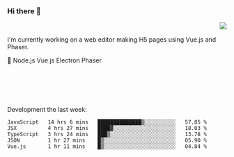 ### Hi there 👋

<img align="right" src="https://github-readme-stats.vercel.app/api?username=jasonpanggo"/>

<br>
<p align="left">
I'm currently working on a web editor making H5 pages using Vue.js and Phaser.
</p>
<p align="left">
📖 Node.js Vue.js Electron Phaser
</p>
<br>
<br>
<br>
<br>

Development the last week:
<!--START_SECTION:waka-->
```text
JavaScript   14 hrs 6 mins   ██████████████▒░░░░░░░░░░   57.05 % 
JSX          4 hrs 27 mins   ████▓░░░░░░░░░░░░░░░░░░░░   18.03 % 
TypeScript   3 hrs 24 mins   ███▒░░░░░░░░░░░░░░░░░░░░░   13.78 % 
JSON         1 hr 27 mins    █▒░░░░░░░░░░░░░░░░░░░░░░░   05.90 % 
Vue.js       1 hr 11 mins    █▒░░░░░░░░░░░░░░░░░░░░░░░   04.84 % 
```
<!--END_SECTION:waka-->

<!--
**JASONPANGGO/jasonpanggo** is a ✨ _special_ ✨ repository because its `README.md` (this file) appears on your GitHub profile.

Here are some ideas to get you started:

- 🔭 I’m currently working on ...
- 🌱 I’m currently learning ...
- 👯 I’m looking to collaborate on ...
- 🤔 I’m looking for help with ...
- 💬 Ask me about ...
- 📫 How to reach me: ...
- 😄 Pronouns: ...
- ⚡ Fun fact: ...
-->

